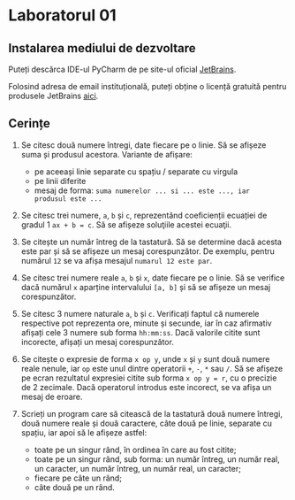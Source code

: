 # Laboratorul 01

## Instalarea mediului de dezvoltare
Puteți descărca IDE-ul PyCharm de pe site-ul oficial [JetBrains](https://www.jetbrains.com/pycharm/download/).

Folosind adresa de email instituțională, puteți obține o licență gratuită pentru produsele JetBrains [aici](https://www.jetbrains.com/community/education/#students).

## Cerințe
1. Se citesc două numere întregi, date fiecare pe o linie. Să se afișeze suma și produsul acestora.
Variante de afișare: 
   - pe aceeași linie separate cu spațiu / separate cu virgula
   - pe linii diferite 
   - mesaj de forma: `suma numerelor ... si ... este ..., iar  produsul este ...`

2. Se citesc trei numere, `a`, `b` și `c`, reprezentând coeficienții ecuației de gradul 1 `ax + b = c`. Să se afișeze soluţiile acestei ecuaţii.

3. Se citește un număr întreg de la tastatură. Să se determine dacă acesta este par și să se afișeze un mesaj
corespunzător. De exemplu, pentru numărul `12` se va afișa mesajul `numarul 12 este par`.

4. Se citesc trei numere reale `a`, `b` și `x`, date fiecare pe o linie. Să se verifice dacă numărul `x` aparține intervalului `[a, b]`
și să se afișeze un mesaj corespunzător.

5. Se citesc 3 numere naturale `a`, `b` și `c`. Verificați faptul că numerele respective pot reprezenta ore, minute și secunde,
iar în caz afirmativ afișați cele 3 numere sub forma `hh:mm:ss`. Dacă valorile citite sunt incorecte, afișați un mesaj corespunzător.

6. Se citește o expresie de forma `x op y`, unde `x` și `y` sunt două numere reale nenule, iar `op` este unul dintre
   operatorii `+`, `-`, `*` sau `/`. Să se afișeze pe ecran rezultatul expresiei citite sub forma `x op y = r`, cu o precizie de 2 zecimale.
   Dacă operatorul introdus este incorect, se va afișa un mesaj de eroare.

7. Scrieți un program care să citească de la tastatură două numere întregi, două numere reale și două caractere, câte
două pe linie, separate cu spațiu, iar apoi să le afișeze astfel:
   - toate pe un singur rând, în ordinea în care au fost citite;
   - toate pe un singur rând, sub forma: un număr întreg, un număr real, un caracter, un număr întreg, un număr real, un caracter;
   - fiecare pe câte un rând;
   - câte două pe un rând.
